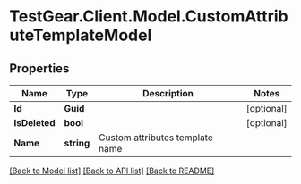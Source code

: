 # TestGear.Client.Model.CustomAttributeTemplateModel

## Properties

Name | Type | Description | Notes
------------ | ------------- | ------------- | -------------
**Id** | **Guid** |  | [optional] 
**IsDeleted** | **bool** |  | [optional] 
**Name** | **string** | Custom attributes template name | 

[[Back to Model list]](../README.md#documentation-for-models) [[Back to API list]](../README.md#documentation-for-api-endpoints) [[Back to README]](../README.md)


